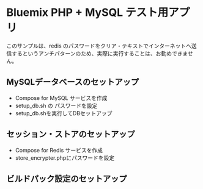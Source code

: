 # Bluemix PHP + MySQL テスト用アプリ

このサンプルは、redis のパスワードをクリア・テキストでインターネットへ送信するというアンチパターンのため、実際に実行することは、お勧めできません。

## MySQLデータベースのセットアップ

* Compose for MySQL サービスを作成
* setup_db.sh の パスワードを設定
* setup_db.shを実行してDBセットアップ


## セッション・ストアのセットアップ

* Compose for Redis サービスを作成
* store_encrypter.phpにパスワードを設定


## ビルドパック設定のセットアップ






